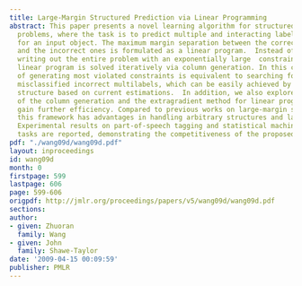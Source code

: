 ```yaml
---
title: Large-Margin Structured Prediction via Linear Programming
abstract: This paper presents a novel learning algorithm for structured classification
  problems, where the task is to predict multiple and interacting labels (multilabel)
  for an input object. The maximum margin separation between the correct multilabels
  and the incorrect ones is formulated as a linear program.  Instead of explicitly
  writing out the entire problem with an exponentially large  constraint set, the
  linear program is solved iteratively via column generation. In this case, the process
  of generating most violated constraints is equivalent to searching for highest-scored
  misclassified incorrect multilabels, which can be easily achieved by decoding the
  structure based on current estimations.  In addition, we also explore the integration
  of the column generation and the extragradient method for linear programming to
  gain further efficiency. Compared to previous works on large-margin structured prediction,
  this framework has advantages in handling arbitrary structures and larger-scale  problems.
  Experimental results on part-of-speech tagging and statistical machine translation
  tasks are reported, demonstrating the competitiveness of the proposed approach.
pdf: "./wang09d/wang09d.pdf"
layout: inproceedings
id: wang09d
month: 0
firstpage: 599
lastpage: 606
page: 599-606
origpdf: http://jmlr.org/proceedings/papers/v5/wang09d/wang09d.pdf
sections: 
author:
- given: Zhuoran
  family: Wang
- given: John
  family: Shawe-Taylor
date: '2009-04-15 00:09:59'
publisher: PMLR
---
```

